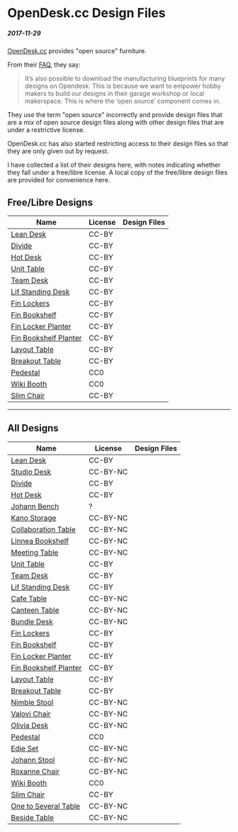 OpenDesk.cc Design Files
===

##### 2017-11-29

[OpenDesk.cc](https://www.opendesk.cc) provides "open source"
furniture.

From their [FAQ](https://www.opendesk.cc/faq), they say:

> It’s also possible to download the manufacturing blueprints for many designs on Opendesk.
> This is because we want to empower hobby makers to build our designs in their garage workshop
> or local makerspace.
> This is where the ‘open source’ component comes in.

They use the term "open source" incorrectly and provide design files that are a mix
of open source design files along with other design files that are under a restrictive
license.

OpenDesk.cc has also started restricting access to their design files so that they
are only given out by request.

I have collected a list of their designs here, with notes indicating whether they
fall under a free/libre license.
A local copy of the free/libre design files are provided  for convenience here.

Free/Libre Designs
---

| Name | License | Design Files|
|------|---------|-------------|
| [Lean Desk](https://www.opendesk.cc/lean/desk) | CC-BY | |
| [Divide](https://www.opendesk.cc/divide/divide) | CC-BY | |
| [Hot Desk](https://www.opendesk.cc/utility/hot-desk) | CC-BY | |
| [Unit Table](https://www.opendesk.cc/unit/unit-table) | CC-BY | |
| [Team Desk](https://www.opendesk.cc/lean/team-desk) | CC-BY | |
| [Lif Standing Desk](https://www.opendesk.cc/lean/lift-standing-desk) | CC-BY | |
| [Fin Lockers](https://www.opendesk.cc/fin/fin-lockers) | CC-BY | |
| [Fin Bookshelf](https://www.opendesk.cc/fin/fin-bookshelf) | CC-BY | |
| [Fin Locker Planter](https://www.opendesk.cc/fin/fin-locker-planter) | CC-BY | |
| [Fin Bookshelf Planter](https://www.opendesk.cc/fin/fin-bookshelf-planter) | CC-BY | |
| [Layout Table](https://www.opendesk.cc/tetrad/layout-table) | CC-BY | |
| [Breakout Table](https://www.opendesk.cc/lean/breakout-table) | CC-BY | |
| [Pedestal](https://www.opendesk.cc/zero/pedestal) | CC0 | |
| [Wiki Booth](https://www.opendesk.cc/zero/wiki-booth) | CC0 | |
| [Slim Chair](https://www.opendesk.cc/regaliz/slim-chair) | CC-BY | |

---

All Designs
---

| Name | License | Design Files|
|------|---------|-------------|
| [Lean Desk](https://www.opendesk.cc/lean/desk) | CC-BY | |
| [Studio Desk](https://www.opendesk.cc/lean/studio-desk) | CC-BY-NC  | |
| [Divide](https://www.opendesk.cc/divide/divide) | CC-BY | |
| [Hot Desk](https://www.opendesk.cc/utility/hot-desk) | CC-BY | |
| [Johann Bench](https://www.opendesk.cc/nouvelle-fabrique/johann-bench) | ? |  |
| [Kano Storage](https://www.opendesk.cc/vyne/kano-storage) | CC-BY-NC | |
| [Collaboration Table](https://www.opendesk.cc/lean/collaboration-table) | CC-BY-NC | |
| [Linnea Bookshelf]( https://www.opendesk.cc/57-street-design/linnea-bookshelf) | CC-BY-NC | |
| [Meeting Table](https://www.opendesk.cc/lean/meeting) | CC-BY-NC | |
| [Unit Table](https://www.opendesk.cc/unit/unit-table) | CC-BY | |
| [Team Desk](https://www.opendesk.cc/lean/team-desk) | CC-BY | |
| [Lif Standing Desk](https://www.opendesk.cc/lean/lift-standing-desk) | CC-BY | |
| [Cafe Table](https://www.opendesk.cc/lean/cafe) | CC-BY-NC | |
| [Canteen Table](https://www.opendesk.cc/lean/canteen-table) | CC-BY-NC | |
| [Bundle Desk](https://www.opendesk.cc/thor-ter-kulve/bundle-desk) | CC-BY-NC | |
| [Fin Lockers](https://www.opendesk.cc/fin/fin-lockers) | CC-BY | |
| [Fin Bookshelf](https://www.opendesk.cc/fin/fin-bookshelf) | CC-BY | |
| [Fin Locker Planter](https://www.opendesk.cc/fin/fin-locker-planter) | CC-BY | |
| [Fin Bookshelf Planter](https://www.opendesk.cc/fin/fin-bookshelf-planter) | CC-BY | |
| [Layout Table](https://www.opendesk.cc/tetrad/layout-table) | CC-BY | |
| [Breakout Table](https://www.opendesk.cc/lean/breakout-table) | CC-BY | |
| [Nimble Stool](https://www.opendesk.cc/flux/nimble-stool) | CC-BY-NC  | |
| [Valovi Chair](https://www.opendesk.cc/studio-dlux/valovi-chair) | CC-BY-NC | |
| [Olivia Desk](https://www.opendesk.cc/lean/olivia-desk) | CC-BY-NC  | |
| [Pedestal](https://www.opendesk.cc/zero/pedestal) | CC0 | |
| [Edie Set](https://www.opendesk.cc/edie/edie-set) | CC-BY-NC | |
| [Johann Stool](https://www.opendesk.cc/nouvelle-fabrique/johann-stool) | CC-BY-NC | |
| [Roxanne Chair](https://www.opendesk.cc/nouvelle-fabrique/roxanne-chair) | CC-BY-NC | |
| [Wiki Booth](https://www.opendesk.cc/zero/wiki-booth) | CC0 | |
| [Slim Chair](https://www.opendesk.cc/regaliz/slim-chair) | CC-BY | |
| [One to Several Table](https://www.opendesk.cc/atfab/one-to-several-table) | CC-BY-NC | |
| [Beside Table](https://www.opendesk.cc/atfab/beside-table) | CC-BY-NC | |


